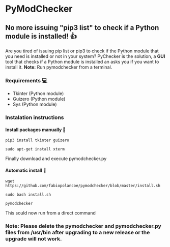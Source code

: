 # PyModChecker
## No more issuing "pip3 list" to check if a Python module is installed! :+1:
Are you tired of issuing pip list or pip3 to check if the Python module that you need is installed or not in your system?
PyChecker is the solution, a **GUI** tool that checks if a Python module is installed an asks you if you want to install it. **Note:** Run pymodchecker from a terminal.
### Requirements :computer:
- Tkinter (Python module)
- Guizero (Python module)
- Sys (Python module)
### Instalation instructions
#### Install packages manually :wrench:
```
pip3 install tkinter guizero
```
```
sudo apt-get install xterm
```
Finally download and execute pymodchecker.py
#### Automatic install :robot:
```
wget https://github.com/fabiopolancoe/pymodchecker/blob/master/install.sh

sudo bash install.sh

pymodchecker
```
This sould now run from a direct command

### **Note:** Please delete the pymodchecker and pymodchecker.py files from /usr/bin after upgrading to a new release or the upgrade will not work.
